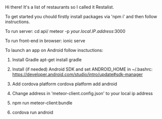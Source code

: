 Hi there! It's a list of restaurants so I called it Restalist.

To get started you chould firstly install packages via 'npm i' and then follow instructions.

To run server:
cd api/
meteor -p *your*.*local*.*IP*.*address*:3000

To run front-end in browser:
ionic serve


To launch an app on Android follow insctuctions:

1. Install Gradle
apt-get install gradle

2. Install (if needed) Android SDK and set ANDROID_HOME in ~/.bashrc: https://developer.android.com/studio/intro/update#sdk-manager

3. Add cordova platform
cordova platform add android

4. Change address in 'meteor-client.config.json' to your local ip address

5. npm run meteor-client:bundle

6. cordova run android